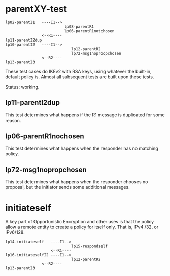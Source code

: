 parentXY-test
================

    lp02-parentI1   ----I1-->
                              lp08-parentR1
                              lp06-parentR1notchosen
                    <--R1----
    lp11-parentI2dup
    lp10-parentI2   ----I1-->
                                 lp12-parentR2
                                 lp72-msg1noproopchosen
                    <--R2----
    lp13-parentI3

These test cases do IKEv2 with RSA keys, using whatever the built-in, default policy is.
Almost all subsequent tests are built upon these tests.

Status: working.

lp11-parentI2dup
----------------
This test determines what happens if the R1 message is duplicated for some
reason.

lp06-parentR1nochosen
---------------------
This test determines what happens when the responder has no matching policy.

lp72-msg1nopropchosen
---------------------
This test determines what happens when the responder chooses no proposal,
but the initiator sends some additional messages.

initiateself
============

A key part of Opportunistic Encryption and other uses is that the policy
allow a remote entity to create a policy for itself only.  That is, IPv4 /32,
or IPv6/128.


    lp14-initiateself   ----I1-->
                                 lp15-respondself
                        <--R1----
    lp16-initiateselfI2 ----I1-->
                                 lp12-parentR2
                    <--R2----
    lp13-parentI3


